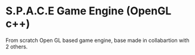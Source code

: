 # S.P.A.C.E Game Engine (OpenGL c++)

From scratch Open GL based game engine, base made in collabartion with 2 others.
